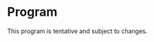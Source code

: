 # Program


<div class="Container-Newsletter Newsletter-Title--EvenPadding">
    This program is tentative and subject to changes.
 </div>